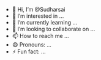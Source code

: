 - 👋 Hi, I’m @Sudharsai
- 👀 I’m interested in ...
- 🌱 I’m currently learning ...
- 💞️ I’m looking to collaborate on ...
- 📫 How to reach me ...
- 😄 Pronouns: ...
- ⚡ Fun fact: ...

<!---
Sudharsai/Sudharsai is a ✨ special ✨ repository because its `README.md` (this file) appears on your GitHub profile.
You can click the Preview link to take a look at your changes.
--->
